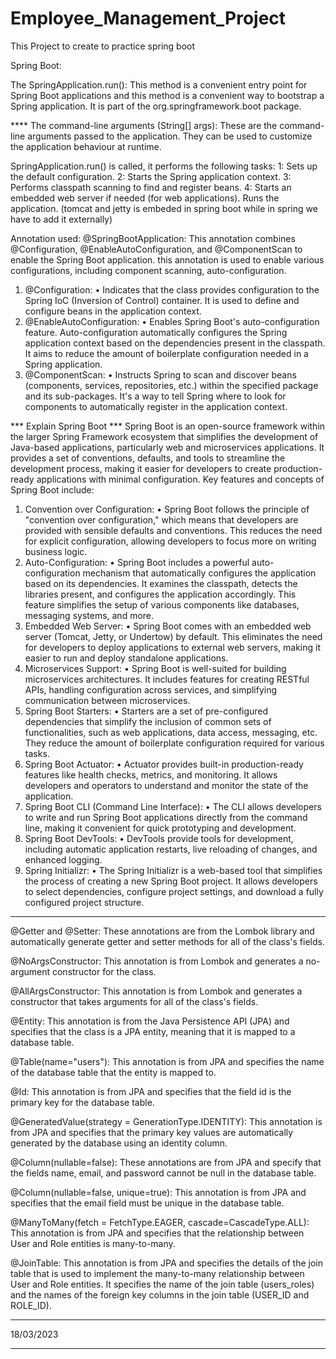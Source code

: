 # Employee_Management_Project
This Project to create to practice spring boot


Spring Boot:

The SpringApplication.run():  This method is a convenient entry point for Spring Boot applications and this method is a convenient way to bootstrap a Spring application.
It is part of the org.springframework.boot package.

**** The command-line arguments (String[] args):
These are the command-line arguments passed to the application. They can be used to customize the application behaviour at runtime.

SpringApplication.run() is called, it performs the following tasks:
1: Sets up the default configuration.
2: Starts the Spring application context.
3: Performs classpath scanning to find and register beans.
4: Starts an embedded web server if needed (for web applications).
Runs the application. (tomcat and jetty is embeded in spring boot while in spring we have to add it externally)

Annotation used:
@SpringBootApplication: This annotation combines @Configuration, @EnableAutoConfiguration, and @ComponentScan to enable the Spring Boot application. this annotation is used to enable various configurations, including component scanning, auto-configuration.

1.	@Configuration:
•	Indicates that the class provides configuration to the Spring IoC (Inversion of Control) container. It is used to define and configure beans in the application context.
2.	@EnableAutoConfiguration:
•	Enables Spring Boot's auto-configuration feature. Auto-configuration automatically configures the Spring application context based on the dependencies present in the classpath. It aims to reduce the amount of boilerplate configuration needed in a Spring application.
3.	@ComponentScan:
•	Instructs Spring to scan and discover beans (components, services, repositories, etc.) within the specified package and its sub-packages. It's a way to tell Spring where to look for components to automatically register in the application context.


*** Explain Spring Boot ***
Spring Boot is an open-source framework within the larger Spring Framework ecosystem that simplifies the development of Java-based applications, particularly web and microservices applications. It provides a set of conventions, defaults, and tools to streamline the development process, making it easier for developers to create production-ready applications with minimal configuration.
Key features and concepts of Spring Boot include:
1.	Convention over Configuration:
•	Spring Boot follows the principle of "convention over configuration," which means that developers are provided with sensible defaults and conventions. This reduces the need for explicit configuration, allowing developers to focus more on writing business logic.
2.	Auto-Configuration:
•	Spring Boot includes a powerful auto-configuration mechanism that automatically configures the application based on its dependencies. It examines the classpath, detects the libraries present, and configures the application accordingly. This feature simplifies the setup of various components like databases, messaging systems, and more.
3.	Embedded Web Server:
•	Spring Boot comes with an embedded web server (Tomcat, Jetty, or Undertow) by default. This eliminates the need for developers to deploy applications to external web servers, making it easier to run and deploy standalone applications.
4.	Microservices Support:
•	Spring Boot is well-suited for building microservices architectures. It includes features for creating RESTful APIs, handling configuration across services, and simplifying communication between microservices.
5.	Spring Boot Starters:
•	Starters are a set of pre-configured dependencies that simplify the inclusion of common sets of functionalities, such as web applications, data access, messaging, etc. They reduce the amount of boilerplate configuration required for various tasks.
6.	Spring Boot Actuator:
•	Actuator provides built-in production-ready features like health checks, metrics, and monitoring. It allows developers and operators to understand and monitor the state of the application.
7.	Spring Boot CLI (Command Line Interface):
•	The CLI allows developers to write and run Spring Boot applications directly from the command line, making it convenient for quick prototyping and development.
8.	Spring Boot DevTools:
•	DevTools provide tools for development, including automatic application restarts, live reloading of changes, and enhanced logging.
9.	Spring Initializr:
•	The Spring Initializr is a web-based tool that simplifies the process of creating a new Spring Boot project. It allows developers to select dependencies, configure project settings, and download a fully configured project structure.
________________________________________________________________________________________________________________________________________________________________________________________________________________________________________________________________________
@Getter and @Setter: These annotations are from the Lombok library and automatically generate getter and setter methods for all of the class's fields.

@NoArgsConstructor: This annotation is from Lombok and generates a no-argument constructor for the class.

@AllArgsConstructor: This annotation is from Lombok and generates a constructor that takes arguments for all of the class's fields.

@Entity: This annotation is from the Java Persistence API (JPA) and specifies that the class is a JPA entity, meaning that it is mapped to a database table.

@Table(name="users"): This annotation is from JPA and specifies the name of the database table that the entity is mapped to.

@Id: This annotation is from JPA and specifies that the field id is the primary key for the database table.

@GeneratedValue(strategy = GenerationType.IDENTITY): This annotation is from JPA and specifies that the primary key values are automatically generated by the database using an identity column.

@Column(nullable=false): These annotations are from JPA and specify that the fields name, email, and password cannot be null in the database table.

@Column(nullable=false, unique=true): This annotation is from JPA and specifies that the email field must be unique in the database table.

@ManyToMany(fetch = FetchType.EAGER, cascade=CascadeType.ALL): This annotation is from JPA and specifies that the relationship between User and Role entities is many-to-many. 

@JoinTable: This annotation is from JPA and specifies the details of the join table that is used to implement the many-to-many relationship between User and Role entities. It specifies the name of the join table (users_roles) and the names of the foreign key columns in the join table (USER_ID and ROLE_ID).


____________________________________________________________________________________________________________________________________
18/03/2023
____________________________________________________________________________________________________________________________________



